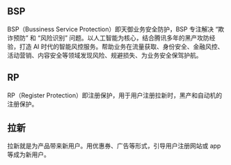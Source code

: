 ## BSP 
BSP（Bussiness Service Protection）即天御业务安全防护，BSP 专注解决 “欺诈预防” 和 “风险识别” 问题。以人工智能为核心，结合腾讯多年的黑产攻防经验，打造 AI 时代的智能风控服务。帮助业务在流量获取、身份安全、金融风控、活动营销、内容安全等领域发现风险、规避损失、为业务安全保驾护航。

## RP
RP（Register Protection）即注册保护，用于用户注册拉新时，黑产和自动机的注册保护。

## 拉新
拉新就是为产品带来新用户。用优惠券、广告等形式，引导用户注册网站或 app 等成为新用户。
